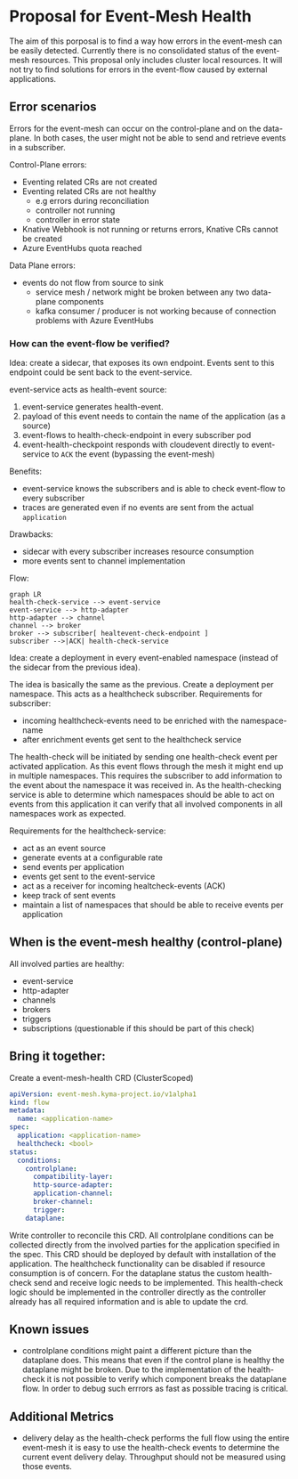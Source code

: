 # Proposal for Event-Mesh Health

The aim of this porposal is to find a way how errors in the event-mesh can be easily detected. Currently there is no
consolidated status of the event-mesh resources.
This proposal only includes cluster local resources. It will not try to find solutions for errors in the event-flow caused by external applications.


## Error scenarios

Errors for the event-mesh can occur on the control-plane and on the data-plane. In both cases, the user might not be
able to send and retrieve events in a subscriber.

Control-Plane errors:

- Eventing related CRs are not created
- Eventing related CRs are not healthy
  - e.g errors during reconciliation
  - controller not running
  - controller in error state
- Knative Webhook is not running or returns errors, Knative CRs cannot be created
- Azure EventHubs quota reached

Data Plane errors:
- events do not flow from source to sink
  - service mesh / network might be broken between any two data-plane components
  - kafka consumer / producer is not working because of connection problems with Azure EventHubs


### How can the event-flow be verified?

Idea: create a sidecar, that exposes its own endpoint. Events sent to this endpoint could be sent back to the
event-service.

event-service acts as health-event source:

1. event-service generates health-event.
1. payload of this event needs to contain the name of the application (as a source)
1. event-flows to health-check-endpoint in every subscriber pod
1. event-health-checkpoint responds with cloudevent directly to event-service to `ACK` the event (bypassing the
event-mesh)

Benefits:
* event-service knows the subscribers and is able to check event-flow to every subscriber
* traces are generated even if no events are sent from the actual `application`

Drawbacks:
* sidecar with every subscriber increases resource consumption
* more events sent to channel implementation 

Flow: 

```mermaid 
graph LR
health-check-service --> event-service
event-service --> http-adapter
http-adapter --> channel
channel --> broker
broker --> subscriber[ healtevent-check-endpoint ]
subscriber -->|ACK| health-check-service
```

Idea: create a deployment in every event-enabled namespace (instead of the sidecar from the previous idea).

The idea is basically the same as the previous. Create a deployment per namespace. This acts as a healthcheck
subscriber.  Requirements for subscriber:
* incoming healthcheck-events need to be enriched with the namespace-name
* after enrichment events get sent to the healthcheck service

The health-check will be initiated by sending one health-check event per activated application. As this event flows
through the mesh it might end up in multiple namespaces. This requires the subscriber to add information to the event
about the namespace it was received in. As the health-checking service is able to determine which namespaces should be
able to act on events from this application it can verify that all involved components in all namespaces work as expected.


Requirements for the healthcheck-service:
* act as an event source
* generate events at a configurable rate
* send events per application
* events get sent to the event-service
* act as a receiver for incoming healtcheck-events (ACK)
* keep track of sent events
* maintain a list of namespaces that should be able to receive events per application

## When is the event-mesh healthy (control-plane)

All involved parties are healthy:
* event-service
* http-adapter
* channels
* brokers
* triggers
* subscriptions (questionable if this should be part of this check)

## Bring it together:

Create a event-mesh-health CRD (ClusterScoped)

```yaml 
apiVersion: event-mesh.kyma-project.io/v1alpha1 
kind: flow 
metadata: 
  name: <application-name> 
spec: 
  application: <application-name> 
  healthcheck: <bool>
status: 
  conditions: 
    controlplane: 
      compatibility-layer: 
      http-source-adapter: 
      application-channel: 
      broker-channel: 
      trigger: 
    dataplane: 
```

Write controller to reconcile this CRD. All controlplane conditions can be collected directly from the involved parties for the application specified in the spec. This CRD should be deployed by default with installation of the application. The healthcheck functionality can be disabled if resource consumption is of concern.  For the dataplane status the custom health-check send and receive logic needs to be implemented. This health-check logic should be implemented in the controller directly as the controller already has all required information and is able to update the crd.

## Known issues

* controlplane conditions might paint a different picture than the dataplane does. 
  This means that even if the control plane is healthy the dataplane might be broken. Due to the implementation of the health-check it is not possible to verify which component breaks the dataplane flow. In order to debug such errrors as fast as possible tracing is critical.

## Additional Metrics

* delivery delay
  as the health-check performs the full flow using the entire event-mesh it is easy to use the health-check events to
determine the current event delivery delay. Throughput should not be measured using those events.
